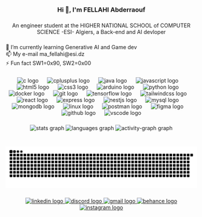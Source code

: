 <h3 align="center">Hi 👋, I'm FELLAHI Abderraouf</h3>

###

<p align="center">An engineer student at the HIGHER NATIONAL SCHOOL of COMPUTER SCIENCE -ESI- Algiers, a Back-end and AI devloper</p>

###

<p align="left">🌱 I’m currently learning Generative AI and Game dev<br>📫 My e-mail ma_fellahi@esi.dz<br>⚡ Fun fact SW1=0x90, SW2=0x00</p>

###

<div align="center">
  <img src="https://skillicons.dev/icons?i=c" height="55" alt="c logo"  />
  <img width="15" />
  <img src="https://skillicons.dev/icons?i=cpp" height="55" alt="cplusplus logo"  />
  <img width="15" />
  <img src="https://skillicons.dev/icons?i=java" height="55" alt="java logo"  />
  <img width="15" />
  <img src="https://skillicons.dev/icons?i=js" height="55" alt="javascript logo"  />
  <img width="15" />
  <img src="https://skillicons.dev/icons?i=html" height="55" alt="html5 logo"  />
  <img width="15" />
  <img src="https://skillicons.dev/icons?i=css" height="55" alt="css3 logo"  />
  <img width="15" />
  <img src="https://skillicons.dev/icons?i=arduino" height="55" alt="arduino logo"  />
  <img width="15" />
  <img src="https://skillicons.dev/icons?i=py" height="55" alt="python logo"  />
  <img width="15" />
  <img src="https://skillicons.dev/icons?i=docker" height="55" alt="docker logo"  />
  <img width="15" />
  <img src="https://skillicons.dev/icons?i=git" height="55" alt="git logo"  />
  <img width="15" />
  <img src="https://skillicons.dev/icons?i=tensorflow" height="55" alt="tensorflow logo"  />
  <img width="15" />
  <img src="https://skillicons.dev/icons?i=tailwind" height="55" alt="tailwindcss logo"  />
  <img width="15" />
  <img src="https://skillicons.dev/icons?i=react" height="55" alt="react logo"  />
  <img width="15" />
  <img src="https://skillicons.dev/icons?i=express" height="55" alt="express logo"  />
  <img width="15" />
  <img src="https://skillicons.dev/icons?i=nestjs" height="55" alt="nestjs logo"  />
  <img width="15" />
  <img src="https://skillicons.dev/icons?i=mysql" height="55" alt="mysql logo"  />
  <img width="15" />
  <img src="https://skillicons.dev/icons?i=mongodb" height="55" alt="mongodb logo"  />
  <img width="15" />
  <img src="https://skillicons.dev/icons?i=linux" height="55" alt="linux logo"  />
  <img width="15" />
  <img src="https://skillicons.dev/icons?i=postman" height="55" alt="postman logo"  />
  <img width="15" />
  <img src="https://skillicons.dev/icons?i=figma" height="55" alt="figma logo"  />
  <img width="15" />
  <img src="https://skillicons.dev/icons?i=github" height="55" alt="github logo"  />
  <img width="15" />
  <img src="https://skillicons.dev/icons?i=vscode" height="55" alt="vscode logo"  />
</div>

###

<div align="center">
  <img src="https://github-readme-stats.vercel.app/api?username=flh-raouf&hide_title=true&hide_rank=true&show_icons=true&include_all_commits=true&count_private=true&disable_animations=false&theme=github_dark&locale=en&hide_border=true&order=1" height="150" alt="stats graph"  />
  <img src="https://github-readme-stats.vercel.app/api/top-langs?username=flh-raouf&locale=en&hide_title=true&layout=compact&card_width=320&langs_count=5&theme=github_dark&hide_border=true&order=2" height="150" alt="languages graph"  />
  <img src="https://github-readme-activity-graph.vercel.app/graph?username=flh-raouf&radius=16&theme=github-dark&area=true&order=5&hide_border=true&hide_title=true" height="300" alt="activity-graph graph"  />
</div>

###

<br clear="both">

<img src="https://raw.githubusercontent.com/flh-raouf/flh-raouf/output/snake.svg" alt="Snake animation" />

###

<div align="center">
  <a href="https://www.linkedin.com/in/abderraouf-fellahi-704259269/" target="_blank">
    <img src="https://raw.githubusercontent.com/maurodesouza/profile-readme-generator/master/src/assets/icons/social/linkedin/default.svg" width="57" height="45" alt="linkedin logo"  />
  </a>
  <a href="flhraouf" target="_blank">
    <img src="https://raw.githubusercontent.com/maurodesouza/profile-readme-generator/master/src/assets/icons/social/discord/default.svg" width="57" height="45" alt="discord logo"  />
  </a>
  <a href="mailto:ma_fellahi@esi.dz" target="_blank">
    <img src="https://raw.githubusercontent.com/maurodesouza/profile-readme-generator/master/src/assets/icons/social/gmail/default.svg" width="57" height="45" alt="gmail logo"  />
  </a>
  <a href="https://www.behance.net/fellahiabderra1" target="_blank">
    <img src="https://raw.githubusercontent.com/maurodesouza/profile-readme-generator/master/src/assets/icons/social/behance/default.svg" width="57" height="45" alt="behance logo"  />
  </a>
  <a href="https://www.instagram.com/fellahiabderraouf/?hl=fr" target="_blank">
    <img src="https://raw.githubusercontent.com/maurodesouza/profile-readme-generator/master/src/assets/icons/social/instagram/default.svg" width="57" height="45" alt="instagram logo"  />
  </a>
</div>

###

